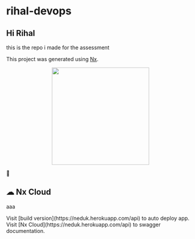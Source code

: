 # rihal-devops
<h2>Hi Rihal</h2>
this is the repo i made for the assessment

This project was generated using [Nx](https://nx.dev).

<p style="text-align: center;"><img src="https://raw.githubusercontent.com/nrwl/nx/master/images/nx-logo.png" width="260"></p>

🔎 


## ☁ Nx Cloud

<p >aaa</p>
Visit [build version](https://neduk.herokuapp.com/api) to auto deploy app.
Visit [Nx Cloud](https://neduk.herokuapp.com/api) to swagger documentation.


